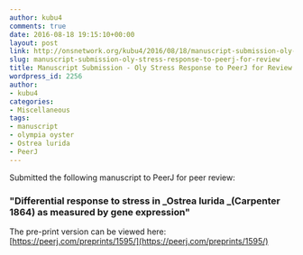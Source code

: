 ```yaml
---
author: kubu4
comments: true
date: 2016-08-18 19:15:10+00:00
layout: post
link: http://onsnetwork.org/kubu4/2016/08/18/manuscript-submission-oly-stress-response-to-peerj-for-review/
slug: manuscript-submission-oly-stress-response-to-peerj-for-review
title: Manuscript Submission - Oly Stress Response to PeerJ for Review
wordpress_id: 2256
author:
- kubu4
categories:
- Miscellaneous
tags:
- manuscript
- olympia oyster
- Ostrea lurida
- PeerJ
---
```


Submitted the following manuscript to PeerJ for peer review:





### "Differential response to stress in _Ostrea lurida _(Carpenter 1864) as measured by gene expression"





The pre-print version can be viewed here: [https://peerj.com/preprints/1595/](https://peerj.com/preprints/1595/)
